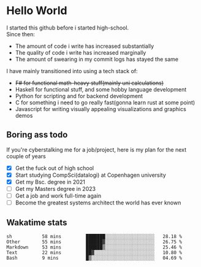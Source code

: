 # Hello World

I started this github before i started high-school.  
Since then:
- The amount of code i write has increased substantially
- The quality of code i write has increased marginally
- The amount of swearing in my commit logs has stayed the same

I have mainly transitioned into using a tech stack of:
- ~~F# for functional math-heavy stuff(mainly uni calculations)~~
- Haskell for functional stuff, and some hobby language development
- Python for scripting and for backend development
- C for something i need to go really fast(gonna learn rust at some point)
- Javascript for writing visually appealing visualizations and graphics demos

## Boring ass todo
If you're cyberstalking me for a job/project, here is my plan for the next couple of years
- [x] Get the fuck out of high school
- [x] Start studying CompSci(datalogi) at Copenhagen university
- [x] Get my Bsc. degree in 2021
- [ ] Get my Masters degree in 2023
- [ ] Get a job and work full-time again
- [ ] Become the greatest systems architect the world has ever known

## Wakatime stats
<!--START_SECTION:waka-->

```text
sh           58 mins         ███████░░░░░░░░░░░░░░░░░░   28.18 %
Other        55 mins         ██████▓░░░░░░░░░░░░░░░░░░   26.75 %
Markdown     53 mins         ██████▒░░░░░░░░░░░░░░░░░░   25.46 %
Text         22 mins         ██▓░░░░░░░░░░░░░░░░░░░░░░   10.80 %
Bash         9 mins          █▒░░░░░░░░░░░░░░░░░░░░░░░   04.69 %
```

<!--END_SECTION:waka-->
